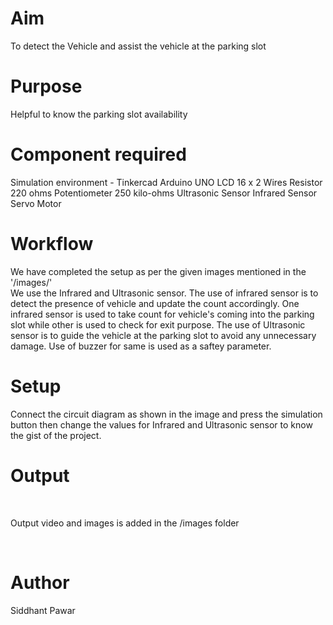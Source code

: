 # Aim
To detect the Vehicle and assist the vehicle at the parking slot
<br>

# Purpose
Helpful to know the parking slot availability
<br>

# Component required
Simulation environment - Tinkercad
Arduino UNO
LCD 16 x 2 
Wires
Resistor 220 ohms 
Potentiometer 250 kilo-ohms
Ultrasonic Sensor
Infrared Sensor
Servo Motor
<br>


# Workflow
We have completed the setup as per the given images mentioned in the '/images/'<br>
We use the Infrared and Ultrasonic sensor. The use of infrared sensor is to detect the presence of vehicle and update the count accordingly. One infrared sensor is used to take count for vehicle's coming into the parking slot while other is used to check for exit purpose. The use of Ultrasonic sensor is to guide the vehicle at the parking slot to avoid any unnecessary damage. Use of buzzer for same is used as a saftey parameter. 
<br>

# Setup 
Connect the circuit diagram as shown in the image and press the simulation button then change the values for Infrared and Ultrasonic sensor to know the gist of the project.

# Output


<br>

Output video and images is added in the /images folder

<br>

# Author
Siddhant Pawar